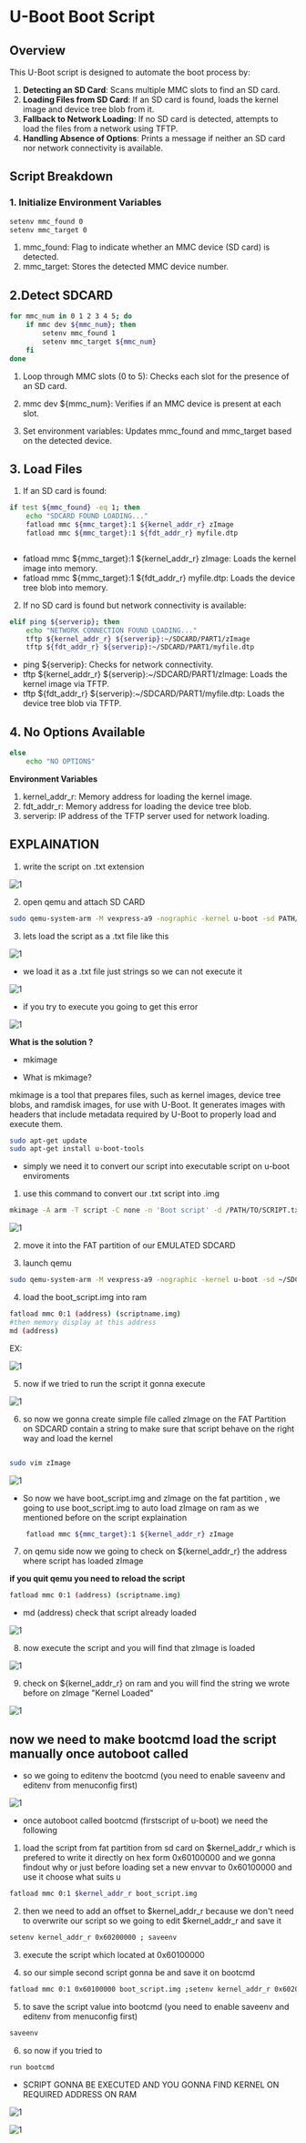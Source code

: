 # U-Boot Boot Script

## Overview

This U-Boot script is designed to automate the boot process by:

1. **Detecting an SD Card**: Scans multiple MMC slots to find an SD card.
2. **Loading Files from SD Card**: If an SD card is found, loads the kernel image and device tree blob from it.
3. **Fallback to Network Loading**: If no SD card is detected, attempts to load the files from a network using TFTP.
4. **Handling Absence of Options**: Prints a message if neither an SD card nor network connectivity is available.

## Script Breakdown

### 1. Initialize Environment Variables

```sh
setenv mmc_found 0
setenv mmc_target 0
```
1. mmc_found: Flag to indicate whether an MMC device (SD card) is detected.
2. mmc_target: Stores the detected MMC device number.

## 2.Detect SDCARD

```sh
for mmc_num in 0 1 2 3 4 5; do
    if mmc dev ${mmc_num}; then
        setenv mmc_found 1
        setenv mmc_target ${mmc_num}
    fi
done
```
1. Loop through MMC slots (0 to 5): Checks each slot for the presence of an SD card.

2. mmc dev ${mmc_num}: Verifies if an MMC device is present at each slot.

3. Set environment variables: Updates mmc_found and mmc_target based on the detected device.

## 3. Load Files

1. If an SD card is found:


```bash
if test ${mmc_found} -eq 1; then
    echo "SDCARD FOUND LOADING..."
    fatload mmc ${mmc_target}:1 ${kernel_addr_r} zImage
    fatload mmc ${mmc_target}:1 ${fdt_addr_r} myfile.dtp



```

- fatload mmc ${mmc_target}:1 ${kernel_addr_r} zImage: Loads the kernel image into memory.
- fatload mmc ${mmc_target}:1 ${fdt_addr_r} myfile.dtp: Loads the device tree blob into memory.


2. If no SD card is found but network connectivity is available:

```bash 
elif ping ${serverip}; then
    echo "NETWORK CONNECTION FOUND LOADING..."
    tftp ${kernel_addr_r} ${serverip}:~/SDCARD/PART1/zImage
    tftp ${fdt_addr_r} ${serverip}:~/SDCARD/PART1/myfile.dtp

```
- ping ${serverip}: Checks for network connectivity.
- tftp ${kernel_addr_r} ${serverip}:~/SDCARD/PART1/zImage: Loads the kernel image via TFTP.
- tftp ${fdt_addr_r} ${serverip}:~/SDCARD/PART1/myfile.dtp: Loads the device tree blob via TFTP.


## 4. No Options Available


```bash
else
    echo "NO OPTIONS"
```
**Environment Variables**

1. kernel_addr_r: Memory address for loading the kernel image.
2. fdt_addr_r: Memory address for loading the device tree blob.
3. serverip: IP address of the TFTP server used for network loading.


## EXPLAINATION 

1. write the script on .txt extension 

![1](images/1.png)

2. open qemu and attach SD CARD 



```bash 
sudo qemu-system-arm -M vexpress-a9 -nographic -kernel u-boot -sd PATH/TO/EMULATEDSD.img -net nic -net tap,ifname=tap0,script=/PATH/TO/NETWORKSCRIPT

```


3. lets load the script as a .txt file like this

![1](images/2.png)


- we load it as a .txt file just strings so we can not execute it 

![1](images/3.png)


- if you try to execute you going to get this error

![1](images/4.png)


**What is the solution ?**

- mkimage 

- What is mkimage?

mkimage is a tool that prepares files, such as kernel images, device tree blobs, and ramdisk images, for use with U-Boot. It generates images with headers that include metadata required by U-Boot to properly load and execute them.

```bash
sudo apt-get update
sudo apt-get install u-boot-tools
```
- simply we need it to convert our script into executable script on u-boot enviroments 

1. use this command to convert our .txt script into .img 

```bash
mkimage -A arm -T script -C none -n 'Boot script' -d /PATH/TO/SCRIPT.txt /PATH/TO/boot_script.img

```
![1](images/5.png)

2. move it into the FAT partition of our EMULATED SDCARD


3. launch qemu 

```bash 
sudo qemu-system-arm -M vexpress-a9 -nographic -kernel u-boot -sd ~/SDCARD/EMULATEDSD.img -net nic -net tap,ifname=tap0,script=/home/karimzidantech/NETWORK_SCRIPT/qemu-ifup
```
4. load the boot_script.img into ram

```bash
fatload mmc 0:1 (address) (scriptname.img)
#then memory display at this address
md (address)
```
EX:


![1](images/6.png)


5. now if we tried to run the script it gonna execute

![1](images/7.png)


6. so now we gonna create simple file called zImage on the FAT Partition on SDCARD contain a string to make sure that script behave on the right way and load the kernel   

```bash 

sudo vim zImage 

```

![1](images/8.png) 


- So now we have boot_script.img and zImage on the fat partition , we going to use boot_script.img to auto load zImage on ram as we mentioned before on the script explaination 
 
```bash
    fatload mmc ${mmc_target}:1 ${kernel_addr_r} zImage
```

7. on qemu side now we going to check on ${kernel_addr_r} the address where script has loaded zImage

**if you quit qemu you need to reload the script**

```bash
fatload mmc 0:1 (address) (scriptname.img)

```
- md (address) check that script already loaded

![1](images/6.png)


8. now execute the script and you will find that zImage is loaded 

![1](images/10.png) 

9. check on ${kernel_addr_r} on ram and you will find the string we wrote before on zImage "Kernel Loaded"

![1](images/9.png)  


## now we need to make bootcmd load the script manually once autoboot called

- so we going to editenv the bootcmd (you need to enable saveenv and editenv from menuconfig first)

![1](images/11.png) 

- once autoboot called bootcmd (firstscript of u-boot) we need the following   

1. load the script from fat partition from sd card on $kernel_addr_r which is prefered to write it directly on hex form 0x60100000 and we gonna findout why or just before loading set a new envvar to 0x60100000 and use it choose what suits u

```bash
fatload mmc 0:1 $kernel_addr_r boot_script.img 
```
2. then we need to add an offset to $kernel_addr_r because we don't need to overwrite our script so we going to edit $kernel_addr_r and save it

```bash
setenv kernel_addr_r 0x60200000 ; saveenv 
```
3. execute the script which located at 0x60100000


4. so our simple second script gonna be and save it on bootcmd 

```bash
fatload mmc 0:1 0x60100000 boot_script.img ;setenv kernel_addr_r 0x60200000 ; saveenv ; source 0x60100000
```

5. to save the script value into bootcmd (you need to enable saveenv and editenv from menuconfig first)
```bash
saveenv 
```
6. so now if you tried to 


```bash
run bootcmd
```
- SCRIPT GONNA BE EXECUTED AND YOU GONNA FIND KERNEL ON REQUIRED ADDRESS ON RAM

![1](images/12.png) 



![1](images/9.png)  





